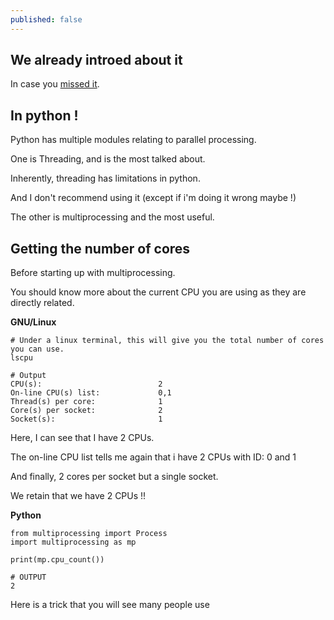 ```yaml
---
published: false
---
```

## We already introed about it

In case you [missed it](https://blog.codarren.com/Day61-Multiprocessing_in_Programming/).

## In python !
Python has multiple modules relating to parallel processing.

One is Threading, and is the most talked about.

Inherently, threading has limitations in python.

And I don't recommend using it (except if i'm doing it wrong maybe !)


The other is multiprocessing and the most useful.

## Getting the number of cores
Before starting up with multiprocessing.

You should know more about the current CPU you are using as they are directly related.

**GNU/Linux**
```
# Under a linux terminal, this will give you the total number of cores you can use.
lscpu

# Output
CPU(s):                          2
On-line CPU(s) list:             0,1
Thread(s) per core:              1
Core(s) per socket:              2
Socket(s):                       1
```
Here, I can see that I have 2 CPUs.

The on-line CPU list tells me again that i have 2 CPUs with ID: 0 and 1

And finally, 2 cores per socket but a single socket.

We retain that we have 2 CPUs !!

**Python**
```
from multiprocessing import Process
import multiprocessing as mp

print(mp.cpu_count())

# OUTPUT
2
```
Here is a trick that you will see many people use